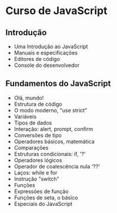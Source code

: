 # Curso de JavaScript

## Introdução
* Uma Introdução ao JavaScript
* Manuais e especificações
* Editores de código
* Console do desenvolvedor

## Fundamentos do JavaScript
* Olá, mundo!
* Estrutura de código
* O modo moderno, "use strict"
* Variáveis
* Tipos de dados
* Interação: alert, prompt, confirm
* Conversões de tipo
* Operadores básicos, matemática
* Comparações
* Estruturas condicionais: if, '?'
* Operadores lógicos
* Operador de coalescência nula '??'
* Laços: while e for
* Instrução "switch"
* Funções
* Expressões de função
* Funções de seta, o básico
* Especiais do JavaScript
